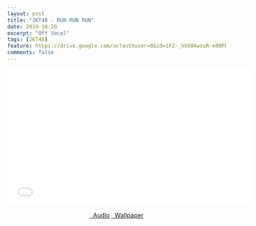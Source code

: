 ```yaml
---
layout: post
title: "JKT48 - RUN RUN RUN"
date: 2019-10-20
excerpt: "Off Vocal"
tags: [JKT48]
feature: https://drive.google.com/uc?authuser=0&id=1FZ-_hVX04wzuR-e8NPDh5JWlyivHV7dW&export=download
comments: false
---
```

<iframe width="560" height="315" src="//www.youtube.com/embed/eIwEuXjpYV8" frameborder="0"> </iframe>
<center>
<figure class="half">
<a href="https://drive.google.com/uc?authuser=0&id=1HSHUEUWoolbynRxX9iUc9LggFMLvqiSt&export=download" class="btn" target="_blank" rel="noopener noreferrer"><i class="fa fa-caret-down"></i> &nbsp; Audio</a>
<a href="https://drive.google.com/uc?authuser=0&id=1FZ-_hVX04wzuR-e8NPDh5JWlyivHV7dW&export=download" class="btn" target="_blank" rel="noopener noreferrer"><i class="fa fa-caret-down"></i> &nbsp; Wallpaper</a>
</figure>
</center>
